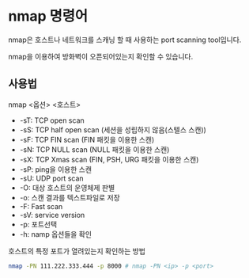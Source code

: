 # nmap 명령어

nmap은 호스트나 네트워크를 스캐닝 할 때 사용하는 port scanning tool입니다.

nmap을 이용하여 방화벽이 오픈되어있는지 확인할 수 있습니다.

## 사용법

nmap <옵션> <호스트>

* -sT: TCP open scan
* -sS: TCP half open scan (세션을 성립하지 않음(스텔스 스캔))
* -sF: TCP FIN scan (FIN 패킷을 이용한 스캔)
* -sN: TCP NULL scan (NULL 패킷을 이용한 스캔)
* -sX: TCP Xmas scan (FIN, PSH, URG 패킷을 이용한 스캔)
* -sP: ping을 이용한 스캔
* -sU: UDP port scan
* -O: 대상 호스트의 운영체제 판별
* -o: 스캔 결과를 텍스트파일로 저장
* -F: Fast scan
* -sV: service version
* -p: 포트선택
* -h: namp 옵션들을 확인

호스트의 특정 포트가 열려있는지 확인하는 방법

``` bash
nmap -PN 111.222.333.444 -p 8000 # nmap -PN <ip> -p <port>
```
